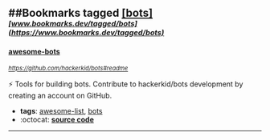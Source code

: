 ##Bookmarks tagged [[bots]](https://www.bookmarks.dev?q=[bots])
_<sup><sup>[www.bookmarks.dev/tagged/bots](https://www.bookmarks.dev/tagged/bots)</sup></sup>_
---
#### [awesome-bots](https://github.com/hackerkid/bots#readme)
_<sup>https://github.com/hackerkid/bots#readme</sup>_

 :zap: Tools for building bots. Contribute to hackerkid/bots development by creating an account on GitHub.
* **tags**: [awesome-list](../tagged/awesome-list.md), [bots](../tagged/bots.md)
* :octocat: **[source code](https://github.com/hackerkid/bots#readme)**
---
